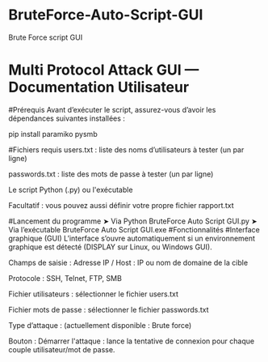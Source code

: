 # BruteForce-Auto-Script-GUI
Brute Force script GUI
# Multi Protocol Attack GUI — Documentation Utilisateur
#Prérequis
Avant d’exécuter le script, assurez-vous d’avoir les dépendances suivantes installées :

pip install paramiko pysmb

#Fichiers requis
users.txt : liste des noms d’utilisateurs à tester (un par ligne)

passwords.txt : liste des mots de passe à tester (un par ligne)

Le script Python (.py) ou l'exécutable

Facultatif : vous pouvez aussi définir votre propre fichier rapport.txt

 #Lancement du programme
➤ Via Python
BruteForce Auto Script GUI.py
➤ Via l’exécutable
BruteForce Auto Script GUI.exe
#Fonctionnalités
#Interface graphique (GUI)
L’interface s’ouvre automatiquement si un environnement graphique est détecté (DISPLAY sur Linux, ou Windows GUI).

Champs de saisie :
Adresse IP / Host : IP ou nom de domaine de la cible

Protocole : SSH, Telnet, FTP, SMB

Fichier utilisateurs : sélectionner le fichier users.txt

Fichier mots de passe : sélectionner le fichier passwords.txt

Type d’attaque : (actuellement disponible : Brute force)

Bouton :
Démarrer l'attaque : lance la tentative de connexion pour chaque couple utilisateur/mot de passe.
